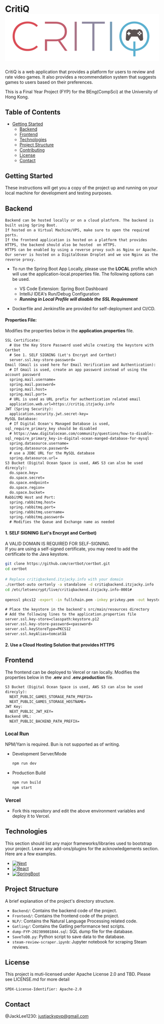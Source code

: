 # CritiQ ![LOGO](./logo_v2.png)

CritiQ is a web application that provides a platform for users to review and rate video games. It also provides a recommendation system that suggests games to users based on their preferences.

This is a Final Year Project (FYP) for the BEng(CompSci) at the University of Hong Kong.

## Table of Contents

- [Getting Started](#getting-started)
  - [Backend](#backend)
  - [Frontend](#frontend)
  - [Technologies](#technologies)
  - [Project Structure](#project-structure)
  - [Contributing](#contributing)
  - [License](#license)
  - [Contact](#contact)

## Getting Started

These instructions will get you a copy of the project up and running on your local machine for development and testing purposes.

## Backend

    Backend can be hosted locally or on a cloud platform. The backend is built using Spring Boot.
    If hosted on a Virtual Machine/VPS, make sure to open the required ports.
    If the frontend application is hosted on a platform that provides HTTPS, the backend should also be hosted  on HTTPS.
    HTTPS can be enabled by using a reverse proxy such as Nginx or Apache.
    Our server is hosted on a DigitalOcean Droplet and we use Nginx as the reverse proxy.

- To run the Spring Boot App Locally, please use the **LOCAL** profile which will use the application-local.properties file. The following options can be used.

  - VS Code Extension: Spring Boot Dashboard
  - IntelliJ IDEA's Run/Debug Configuration

  * _**Running in Local Profile will disable the SSL Requirement**_

- Dockerfile and Jenkinsfile are provided for self-deployment and CI/CD.

#### Properties File:

Modifies the properties below in the **application.properties** file.

```properties
SSL Certificate:
  # Use the Key Store Password used while creating the keystore with Certbot
  # See 1. SELF SIGNING (Let's Encrypt and Certbot)
  server.ssl.key-store-password=
Email (Gmail is used here for Email Verification and Authentication):
  # If Gmail is used, create an app password instead of using the account password
  spring.mail.username=
  spring.mail.password=
  spring.mail.host=
  spring.mail.port=
  # URL is used as URL prefix for authentication related email
  application.web.url=https://critiq.itzjacky.info
JWT (Spring Security):
  application.security.jwt.secret-key=
MySQL Database:
  # If Digital Ocean's Managed Database is used, sql_require_primary_key should be disabled
  # https://www.digitalocean.com/community/questions/how-to-disable-sql_require_primary_key-in-digital-ocean-manged-database-for-mysql
  spring.datasource.username=
  spring.datasource.password=
  # use a JDBC URL for the MySQL database
  spring.datasource.url=
S3 Bucket (Digital Ocean Space is used, AWS S3 can also be used direcyly):
  do.space.key=
  do.space.secret=
  do.space.endpoint=
  do.space.region=
  do.space.bucket=
RabbitMQ Host and Port:
  spring.rabbitmq.host=
  spring.rabbitmq.port=
  spring.rabbitmq.username=
  spring.rabbitmq.password=
  # Modifies the Queue and Exchange name as needed
```

#### 1. SELF SIGNING (Let's Encrypt and Certbot)

A VALID DOMAIN IS REQUIRED FOR SELF-SIGNING. </br>
If you are using a self-signed certificate, you may need to add the certificate to the Java keystore.

```bash
git clone https://github.com/certbot/certbot.git
cd certbot

# Replace critiqbackend.itzjacky.info with your domain
./certbot-auto certonly -a standalone -d critiqbackend.itzjacky.info
cd /etc/letsencrypt/live/critiqbackend.itzjacky.info-0001#

openssl pkcs12 -export -in fullchain.pem -inkey privkey.pem -out keystore.p12 -name tomcat -CAfile chain.pem -caname root
```

<!-- properties file part -->

```properties
# Place the keystore in the backend's src/main/resources directory
# Add the following lines to the application.properties file
server.ssl.key-store=classpath:keystore.p12
server.ssl.key-store-password=<password>
server.ssl.keyStoreType=PKCS12
server.ssl.keyAlias=tomcatåå
```

#### 2. Use a Cloud Hosting Solution that provides HTTPS

## Frontend

The frontend can be deployed to Vercel or ran locally.
Modifies the properties below in the **.env** and **.env.production** file.

```properties
S3 Bucket (Digital Ocean Space is used, AWS S3 can also be used direcyly):
  NEXT_PUBLIC_GAMES_STORAGE_PATH_PREFIX=
  NEXT_PUBLIC_GAMES_STORAGE_HOSTNAME=
JWT Key:
  NEXT_PUBLIC_JWT_KEY=
Backend URL:
  NEXT_PUBLIC_BACKEND_PATH_PREFIX=
```

### Local Run

NPM/Yarn is required. Bun is not supported as of writing.</br>

- Development Server/Mode

  ```bash
  npm run dev
  ```

- Production Build

  ```bash
  npm run build
  npm start
  ```

### Vercel

- Fork this repository and edit the above environment variables and deploy it to Vercel.

## Technologies

This section should list any major frameworks/libraries used to bootstrap your project. Leave any add-ons/plugins for the acknowledgements section. Here are a few examples.

- [![Next][Next.js]][Next-url]
- [![React][React.js]][React-url]
- [![SpringBoot][SpringBoot]][SpringBoot-url]

## Project Structure

A brief explanation of the project's directory structure.

- `Backend/`: Contains the backend code of the project.
- `Frontend/`: Contains the frontend code of the project.
- `NLP/`: Contains the Natural Language Processing related code.
- `Gatling/`: Contains the Gatling performance test scripts.
- `dump-FYP-202309081844.sql`: SQL dump file for the database.
- `SaveToDB.py`: Python script to save data to the database.
- `steam-review-scraper.ipynb`: Jupyter notebook for scraping Steam reviews.

## License

This project is muti-licensed under Apache License 2.0 and TBD.
Please see LICENSE.md for more detail

`SPDX-License-Identifier: Apache-2.0`

## Contact

@JackLee1230: justjackypvp@gmail.com

[Next.js]: https://img.shields.io/badge/next.js-000000?style=for-the-badge&logo=nextdotjs&logoColor=white
[Next-url]: https://nextjs.org/
[React.js]: https://img.shields.io/badge/React-20232A?style=for-the-badge&logo=react&logoColor=61DAFB
[React-url]: https://reactjs.org/
[SpringBoot-url]: https://spring.io/projects/spring-boot
[SpringBoot]: https://img.shields.io/badge/SpringBoot-6DB33F?style=flat-square&logo=Spring&logoColor=white

```

```

